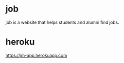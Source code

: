 # job #

job is a website that helps students and alumni find jobs.

# heroku #
https://jm-app.herokuapp.com
